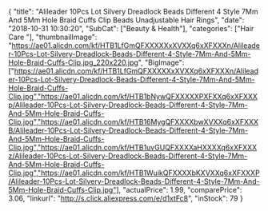 {
	"title": "Alileader 10Pcs Lot Silvery Dreadlock Beads Different 4 Style 7Mm And 5Mm Hole Braid Cuffs Clip Beads  Unadjustable Hair Rings",
	"date": "2018-10-31 10:30:20",
	"SubCat": ["Beauty & Health"],
	"categories": ["Hair Care "],
	"thumbnailImage": "https://ae01.alicdn.com/kf/HTB1LfGmQFXXXXXxXVXXq6xXFXXXn/Alileader-10Pcs-Lot-Silvery-Dreadlock-Beads-Different-4-Style-7Mm-And-5Mm-Hole-Braid-Cuffs-Clip.jpg_220x220.jpg",
	"BigImage": ["https://ae01.alicdn.com/kf/HTB1LfGmQFXXXXXxXVXXq6xXFXXXn/Alileader-10Pcs-Lot-Silvery-Dreadlock-Beads-Different-4-Style-7Mm-And-5Mm-Hole-Braid-Cuffs-Clip.jpg","https://ae01.alicdn.com/kf/HTB1bNywQFXXXXXPXFXXq6xXFXXXp/Alileader-10Pcs-Lot-Silvery-Dreadlock-Beads-Different-4-Style-7Mm-And-5Mm-Hole-Braid-Cuffs-Clip.jpg","https://ae01.alicdn.com/kf/HTB16MygQFXXXXbwXVXXq6xXFXXXB/Alileader-10Pcs-Lot-Silvery-Dreadlock-Beads-Different-4-Style-7Mm-And-5Mm-Hole-Braid-Cuffs-Clip.jpg","https://ae01.alicdn.com/kf/HTB1uvGUQFXXXXaHXXXXq6xXFXXXz/Alileader-10Pcs-Lot-Silvery-Dreadlock-Beads-Different-4-Style-7Mm-And-5Mm-Hole-Braid-Cuffs-Clip.jpg","https://ae01.alicdn.com/kf/HTB1WuikQFXXXXbKXVXXq6xXFXXXP/Alileader-10Pcs-Lot-Silvery-Dreadlock-Beads-Different-4-Style-7Mm-And-5Mm-Hole-Braid-Cuffs-Clip.jpg"],
	"actualPrice": 1.99,
	"comparePrice": 3.06,
	"linkurl": "http://s.click.aliexpress.com/e/d1xtFc8",
	"inStock": 79
}
